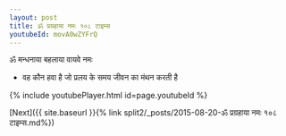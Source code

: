 ```yaml
---
layout: post
title: ॐ प्रग्रहाया नमः १०८ टाइम्स
youtubeId: movA0wZYFrQ
---
```

 
 
 ॐ मन्धनाया बहलाया वायवे नमः  
 
 -  वह कौन हवा है जो प्रलय के समय जीवन का मंथन करती है 
 
  
 
  
 
 
 
 
 
 


{% include youtubePlayer.html id=page.youtubeId %}
 
[Next]({{ site.baseurl }}{% link  split2/_posts/2015-08-20-ॐ प्रग्रहाया नमः १०८ टाइम्स.md%})
 

